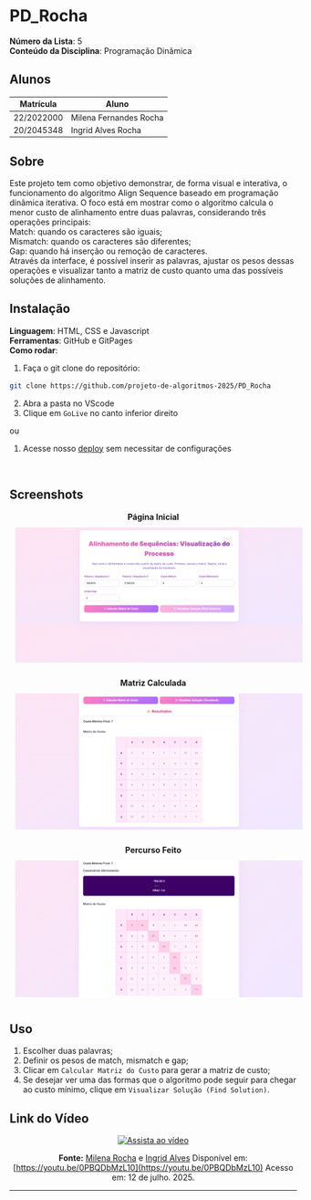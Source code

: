 # PD_Rocha

**Número da Lista**: 5<br>
**Conteúdo da Disciplina**: Programação Dinâmica <br>

## Alunos
|Matrícula | Aluno |
| -- | -- |
| 22/2022000 |  Milena Fernandes Rocha |
| 20/2045348  |  Ingrid Alves Rocha |

## Sobre 

Este projeto tem como objetivo demonstrar, de forma visual e interativa, o funcionamento do algoritmo Align Sequence baseado em programação dinâmica iterativa.
O foco está em mostrar como o algoritmo calcula o menor custo de alinhamento entre duas palavras, considerando três operações principais:<br>
Match: quando os caracteres são iguais;<br>
Mismatch: quando os caracteres são diferentes;<br>
Gap: quando há inserção ou remoção de caracteres.<br>
Através da interface, é possível inserir as palavras, ajustar os pesos dessas operações e visualizar tanto a matriz de custo quanto uma das possíveis soluções de alinhamento.

## Instalação 
**Linguagem**: HTML, CSS e Javascript<br>
**Ferramentas**: GitHub e GitPages<br>
**Como rodar**: 
1. Faça o git clone do repositório: 
```bash
git clone https://github.com/projeto-de-algoritmos-2025/PD_Rocha
```
2. Abra a pasta no VScode
3. Clique em `GoLive` no canto inferior direito

ou 

1. Acesse nosso [deploy](https://projeto-de-algoritmos-2025.github.io/PD_Rocha/) sem necessitar de configurações
<br>

## Screenshots
<p align="center">
  <b>Página Inicial</b><br>
  <img src="./assets/home.png" alt="Substituto 1" width="800" style="margin: 10px;">
</p>
<p align="center">
  <b>Matriz Calculada</b><br>
  <img src="./assets/matriz.png" alt="Substituto 1" width="800" style="margin: 10px;">
</p>
<p align="center">
  <b>Percurso Feito</b><br>
  <img src="./assets/percurso.png" alt="Substituto 1" width="800" style="margin: 10px;">
</p>



## Uso 


1. Escolher duas palavras;
2. Definir os pesos de match, mismatch e gap;
3. Clicar em `Calcular Matriz do Custo` para gerar a matriz de custo;
4. Se desejar ver uma das formas que o algoritmo pode seguir para chegar ao custo mínimo, clique em `Visualizar Solução (Find Solution)`.

## Link do Vídeo

<div align="center">

[![Assista ao vídeo](https://img.youtube.com/vi/0PBQDbMzL10/0.jpg)](https://youtu.be/0PBQDbMzL10)

**Fonte:** [Milena Rocha](https://github.com/milenafrocha) e [Ingrid Alves](https://github.com/alvesingrid)
Disponível em: [https://youtu.be/0PBQDbMzL10](https://youtu.be/0PBQDbMzL10)
Acesso em: 12 de julho. 2025.

</div>

---

